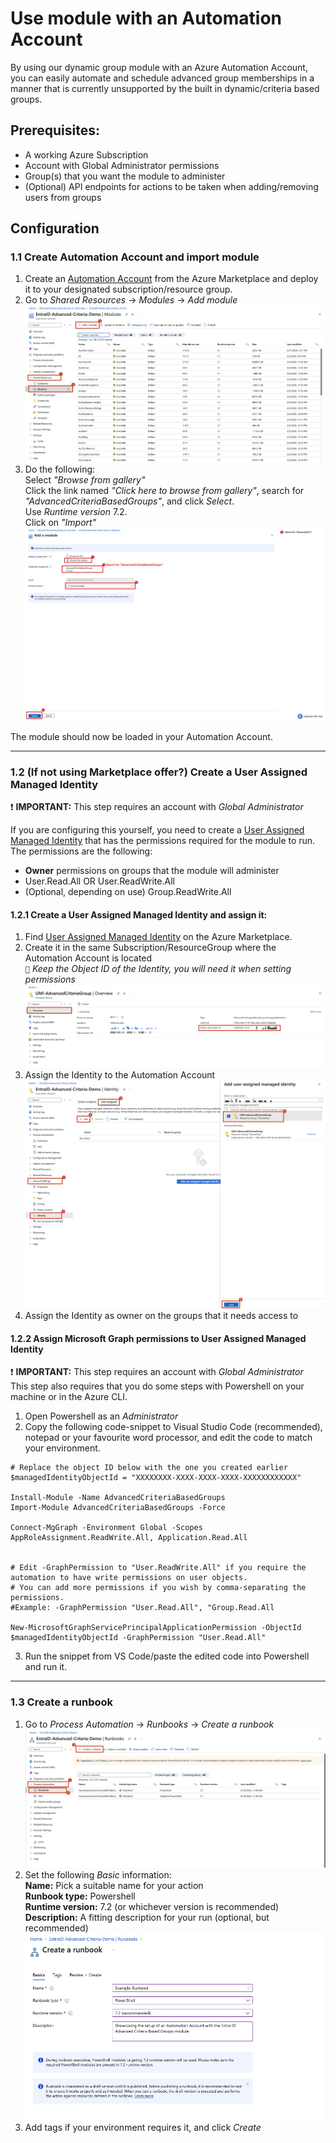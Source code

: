 # Use module with an Automation Account

By using our dynamic group module with an Azure Automation Account, you can easily automate and schedule advanced group memberships in a manner that is currently unsupported by the built in dynamic/criteria based groups.

## Prerequisites:
- A working Azure Subscription
- Account with Global Administrator permissions
- Group(s) that you want the module to administer
- (Optional) API endpoints for actions to be taken when adding/removing users from groups

## Configuration

### 1.1 Create Automation Account and import module
1. Create an [Automation Account](https://portal.azure.com/#view/Microsoft_Azure_Marketplace/GalleryItemDetailsBladeNopdl/id/Microsoft.AutomationAccount/selectionMode~/false/resourceGroupId//resourceGroupLocation//dontDiscardJourney~/false/selectedMenuId/home/launchingContext~/%7B%22galleryItemId%22%3A%22Microsoft.AutomationAccount%22%2C%22source%22%3A%5B%22GalleryFeaturedMenuItemPart%22%2C%22VirtualizedTileDetails%22%5D%2C%22menuItemId%22%3A%22home%22%2C%22subMenuItemId%22%3A%22Search%20results%22%2C%22telemetryId%22%3A%2228a4601a-df08-4659-90c5-ad3e4ae01f3b%22%7D/searchTelemetryId/c0ffb27e-c859-42b8-b54e-3ab33d7426d6) from the Azure Marketplace and deploy it to your designated subscription/resource group.
2. Go to *Shared Resources* -> *Modules* -> *Add module*
![](media/add-module.png)
3. Do the following:  
Select *"Browse from gallery"*  
Click the link named *"Click here to browse from gallery"*, search for *"AdvancedCriteriaBasedGroups"*, and click *Select*.  
Use *Runtime version* 7.2.  
Click on *"Import"*
![](media/add-module2.png)

The module should now be loaded in your Automation Account.

---

### 1.2 (If not using Marketplace offer?) Create a User Assigned Managed Identity

❗️ **IMPORTANT:** This step requires an account with *Global Administrator* 

If you are configuring this yourself, you need to create a [User Assigned Managed Identity](https://learn.microsoft.com/en-us/entra/identity/managed-identities-azure-resources/how-manage-user-assigned-managed-identities?pivots=identity-mi-methods-azp) that has the permissions required for the module to run. The permissions are the following:
- **Owner** permissions on groups that the module will administer
- User.Read.All OR User.ReadWrite.All
- (Optional, depending on use) Group.ReadWrite.All



#### 1.2.1 Create a User Assigned Managed Identity and assign it:

1. Find [User Assigned Managed Identity](https://portal.azure.com/#view/Microsoft_Azure_Marketplace/GalleryItemDetailsBladeNopdl/id/Microsoft.ManagedIdentity/selectionMode~/false/resourceGroupId//resourceGroupLocation//dontDiscardJourney~/false/selectedMenuId/home/launchingContext~/%7B%22galleryItemId%22%3A%22Microsoft.ManagedIdentity%22%2C%22source%22%3A%5B%22GalleryFeaturedMenuItemPart%22%2C%22VirtualizedTileDetails%22%5D%2C%22menuItemId%22%3A%22home%22%2C%22subMenuItemId%22%3A%22Search%20results%22%2C%22telemetryId%22%3A%2225bce5e9-0632-47c2-a4d5-dbdcaabdce98%22%7D/searchTelemetryId/348fb932-4e86-4bc4-9ee8-692ce8dd1ebc) on the Azure Marketplace.
2. Create it in the same Subscription/ResourceGroup where the Automation Account is located  
``📝`` *Keep the Object ID of the Identity, you will need it when setting permissions*  
![](media/uaim-objID.png)
3. Assign the Identity to the Automation Account
![](media/uami.png)
4. Assign the Identity as owner on the groups that it needs access to

#### 1.2.2 Assign Microsoft Graph permissions to User Assigned Managed Identity
❗️ **IMPORTANT:** This step requires an account with *Global Administrator*  
This step also requires that you do some steps with Powershell on your machine or in the Azure CLI.

1. Open Powershell as an *Administrator*
2. Copy the following code-snippet to Visual Studio Code (recommended), notepad or your favourite word processor, and edit the code to match your environment.  
```
# Replace the object ID below with the one you created earlier
$managedIdentityObjectId = "XXXXXXXX-XXXX-XXXX-XXXX-XXXXXXXXXXXX"

Install-Module -Name AdvancedCriteriaBasedGroups
Import-Module AdvancedCriteriaBasedGroups -Force

Connect-MgGraph -Environment Global -Scopes AppRoleAssignment.ReadWrite.All, Application.Read.All


# Edit -GraphPermission to "User.ReadWrite.All" if you require the automation to have write permissions on user objects.
# You can add more permissions if you wish by comma-separating the permissions.
#Example: -GraphPermission "User.Read.All", "Group.Read.All

New-MicrosoftGraphServicePrincipalApplicationPermission -ObjectId $managedIdentityObjectId -GraphPermission "User.Read.All"

```
3. Run the snippet from VS Code/paste the edited code into Powershell and run it.

---

### 1.3 Create a runbook
1. Go to *Process Automation* -> *Runbooks* -> *Create a runbook*
![](media/create-runbook.png)
2. Set the following *Basic* information:  
**Name:** Pick a suitable name for your action  
**Runbook type:** Powershell  
**Runtime version:** 7.2 (or whichever version is recommended)  
**Description:** A fitting description for your run (optional, but recommended)
![](media/create-runbook2.png)
3. Add tags if your environment requires it, and click *Create*

